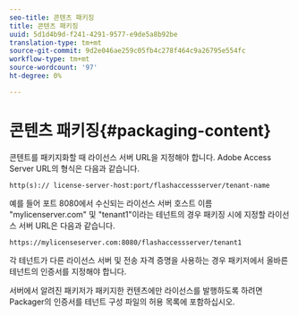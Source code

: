 ```yaml
---
seo-title: 콘텐츠 패키징
title: 콘텐츠 패키징
uuid: 5d1d4b9d-f241-4291-9577-e9de5a8b92be
translation-type: tm+mt
source-git-commit: 9d2e046ae259c05fb4c278f464c9a26795e554fc
workflow-type: tm+mt
source-wordcount: '97'
ht-degree: 0%

---
```



# 콘텐츠 패키징{#packaging-content}

콘텐트를 패키지화할 때 라이선스 서버 URL을 지정해야 합니다. Adobe Access Server URL의 형식은 다음과 같습니다.

```
http(s):// license-server-host:port/flashaccessserver/tenant-name
```

예를 들어 포트 8080에서 수신되는 라이선스 서버 호스트 이름 &quot;mylicenserver.com&quot; 및 &quot;tenant1&quot;이라는 테넌트의 경우 패키징 시에 지정할 라이선스 서버 URL은 다음과 같습니다.

```
https://mylicenseserver.com:8080/flashaccessserver/tenant1
```

각 테넌트가 다른 라이선스 서버 및 전송 자격 증명을 사용하는 경우 패키저에서 올바른 테넌트의 인증서를 지정해야 합니다.

서버에서 알려진 패키저가 패키지한 컨텐츠에만 라이선스를 발행하도록 하려면 Packager의 인증서를 테넌트 구성 파일의 허용 목록에 포함하십시오.
